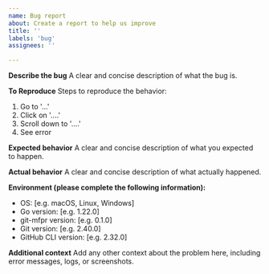 ```yaml
---
name: Bug report
about: Create a report to help us improve
title: ''
labels: 'bug'
assignees: ''

---
```


**Describe the bug**
A clear and concise description of what the bug is.

**To Reproduce**
Steps to reproduce the behavior:
1. Go to '...'
2. Click on '....'
3. Scroll down to '....'
4. See error

**Expected behavior**
A clear and concise description of what you expected to happen.

**Actual behavior**
A clear and concise description of what actually happened.

**Environment (please complete the following information):**
 - OS: [e.g. macOS, Linux, Windows]
 - Go version: [e.g. 1.22.0]
 - git-mfpr version: [e.g. 0.1.0]
 - Git version: [e.g. 2.40.0]
 - GitHub CLI version: [e.g. 2.32.0]

**Additional context**
Add any other context about the problem here, including error messages, logs, or screenshots. 